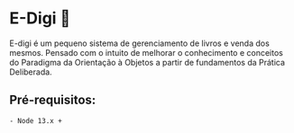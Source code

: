 # E-Digi :bookmark:

E-digi é um pequeno sistema de gerenciamento de livros e venda dos mesmos. Pensado com o intuito de melhorar o conhecimento e conceitos do Paradigma da Orientação à Objetos a partir de fundamentos da Prática Deliberada.

## Pré-requisitos:


    - Node 13.x +
